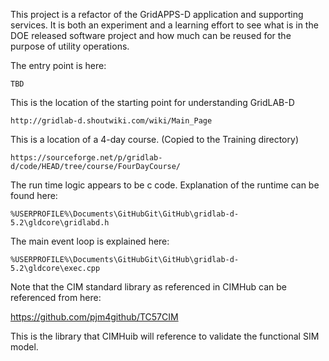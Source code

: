 This project is a refactor of the GridAPPS-D application and supporting services.
It is both an experiment and a learning effort to see what is in the DOE released software project 
and how much can be reused for the purpose of utility operations. 

The entry point is here:

    TBD

This is the location of the starting point for understanding GridLAB-D

`http://gridlab-d.shoutwiki.com/wiki/Main_Page`

This is a location of a 4-day course. (Copied to the Training directory)

`https://sourceforge.net/p/gridlab-d/code/HEAD/tree/course/FourDayCourse/`


The run time logic appears to be c code. 
Explanation of the runtime can be found here:

`%USERPROFILE%\Documents\GitHubGit\GitHub\gridlab-d-5.2\gldcore\gridlabd.h`

The main event loop is explained here:

`%USERPROFILE%\Documents\GitHubGit\GitHub\gridlab-d-5.2\gldcore\exec.cpp`


Note that the CIM standard library as referenced in CIMHub can be referenced from here:

https://github.com/pjm4github/TC57CIM

This is the library that CIMHuib will reference to validate the functional SIM model. 